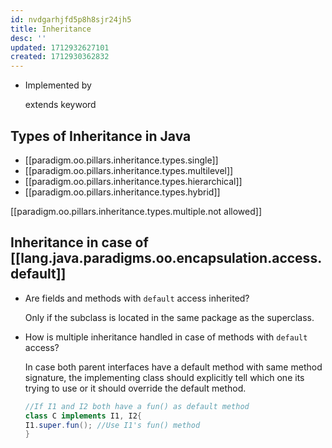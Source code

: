 ```yaml
---
id: nvdgarhjfd5p8h8sjr24jh5
title: Inheritance
desc: ''
updated: 1712932627101
created: 1712930362832
---
```



- Implemented by

    extends keyword

## Types of Inheritance in Java

- [[paradigm.oo.pillars.inheritance.types.single]]
- [[paradigm.oo.pillars.inheritance.types.multilevel]]
- [[paradigm.oo.pillars.inheritance.types.hierarchical]]
- [[paradigm.oo.pillars.inheritance.types.hybrid]]

[[paradigm.oo.pillars.inheritance.types.multiple.not allowed]]


## Inheritance in case of [[lang.java.paradigms.oo.encapsulation.access.default]]

- Are fields and methods with `default` access inherited?

    Only if the subclass is located in the same package as the superclass.

- How is multiple inheritance handled in case of methods with `default` access?

    In case both parent interfaces have a default method with same method signature, the implementing class should explicitly tell which one its trying to use or it should override the default method.

    ```java
    //If I1 and I2 both have a fun() as default method
    class C implements I1, I2{
    I1.super.fun(); //Use I1's fun() method
    }
    ```
